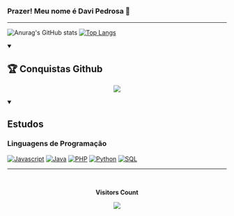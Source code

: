 ### Prazer! Meu nome é Davi Pedrosa 👋

<!--
**DaviEspinosa/DaviEspinosa** is a ✨ _special_ ✨ repository because its `README.md` (this file) appears on your GitHub profile.

Here are some ideas to get you started:

- 🔭 I’m currently working on ...
- 🌱 I’m currently learning ...
- 👯 I’m looking to collaborate on ...
- 🤔 I’m looking for help with ...
- 💬 Ask me about ...
- 📫 How to reach me: ...
- 😄 Pronouns: ...
- ⚡ Fun fact: ...
-->
<hr>

![Anurag's GitHub stats](https://github-readme-stats.vercel.app/api?username=DaviEspinosa&show_icons=true&theme=monokai)     [![Top Langs](https://github-readme-stats.vercel.app/api/top-langs/?username=DaviEspinosa&layout=donut&icons=true&theme=monokai)](https://github.com/DaviEspinosa/github-readme-stats)
  
  
  <div style="display: inline_block">
    
  <details open>
     <summary><h2>🏆 Conquistas Github</h2></summary>
      <p align="center">
        <img src="https://github-profile-trophy.vercel.app/?username=DaviEspinosa&theme=monokai&row=2&no-bg=true&column=3&margin-w=15&margin-h=15" />
      </p>
    </details>
    
  <details open>
      <summary> <h2>Estudos</h2></summary>
      <h3>Linguagens de Programação</h3>
      <p>
        <a href="https://github.com/DaviEspinosa"><img alt="Javascript" src="https://img.shields.io/badge/JavaScript-0d172f.svg?logo=javascript&logoColor=black"></a>
        <a href="https://github.com/DaviEspinosa"><img alt="Java" src="https://img.shields.io/badge/Java-0d172f.svg?logo=openjdk&logoColor=black"></a>
        <a href="https://github.com/DaviEspinosa"><img alt="PHP" src="https://img.shields.io/badge/PHP-777BB4.svg?logo=php&logoColor=white"></a>
        <a href="https://github.com/DaviEspinosa"><img alt="Python" src="https://img.shields.io/badge/Python-14354C.svg?logo=python&logoColor=white"></a>
        <a href="https://github.com/DaviEspinosa"><img alt="SQL" src="https://custom-icon-badges.demolab.com/badge/SQL-025E8C.svg?logo=database&logoColor=white"></a>
      </p>
    </details>   
    
  </div>    
   <hr>
   <div align="center">
    <br><p align="centre"><b>Visitors Count</b></p>  
    <p align="center"><img align="center" src="https://profile-counter.glitch.me/{DaviEspinosa}/count.svg" /></p> 
    <br>
  </div>

